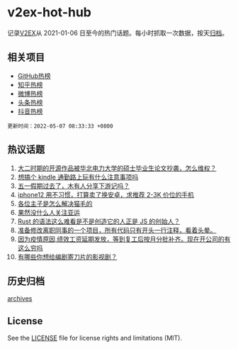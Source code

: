 # v2ex-hot-hub

 记录[V2EX](https://www.v2ex.com/)从 2021-01-06 日至今的热门话题。每小时抓取一次数据，按天[归档](archives)。
 
 ## 相关项目

- [GitHub热榜](https://github.com/snaildev/github-hot-hub)
- [知乎热榜](https://github.com/snaildev/zhihu-hot-hub)
- [微博热榜](https://github.com/snaildev/weibo-hot-hub)
- [头条热榜](https://github.com/snaildev/toutiao-hot-hub)
- [抖音热榜](https://github.com/snaildev/douyin-hot-hub)


 `更新时间：2022-05-07 08:33:33 +0800`

## 热议话题

1. [大二时期的开源作品被华北电力大学的硕士毕业生论文抄袭，怎么维权？](https://www.v2ex.com/t/851186)
1. [想搞个 kindle 通勤路上玩有什么注意事项吗](https://www.v2ex.com/t/851093)
1. [五一假期过去了，木有人分享下游记吗？](https://www.v2ex.com/t/851087)
1. [iphone12 用不习惯，打算卖了换安卓，求推荐 2-3K 价位的手机](https://www.v2ex.com/t/851126)
1. [各位主子是怎么解决猫毛的](https://www.v2ex.com/t/851082)
1. [果然没什么人关注亚运](https://www.v2ex.com/t/851206)
1. [Rust 的语法这么难看是不是创造它的人正是 JS 的创始人？](https://www.v2ex.com/t/851137)
1. [准备修改离职同事的一个项目，所有代码只有开头一行注释，看着头晕。](https://www.v2ex.com/t/851123)
1. [因为疫情原因,绩效工资延期发放，等到复工后按月分批补齐。现在开公司的有这么穷吗](https://www.v2ex.com/t/851198)
1. [有哪些你想给编剧寄刀片的影视剧？](https://www.v2ex.com/t/851121)

## 历史归档

[archives](archives)

## License

See the [LICENSE](LICENSE) file for license rights and limitations (MIT).
